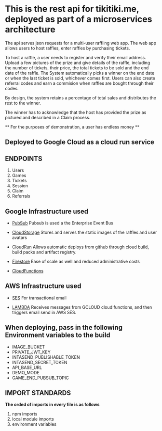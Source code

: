 # This is the rest api for tikitiki.me, deployed as part of a microservices architecture

The api serves json requests for a multi-user raffling web app.
The web app allows users to host raffles, enter raffles by purchasing 
tickets.

To host a raffle, a user needs to register and verify their email address. Upload a few pictures of the prize and give details of the raffle,
including the number of tickets, their price, the total tickets 
to be sold and the end date of the raffle.
The System automatically picks a winner on the end date or when the last ticket is sold,
whichever comes first.
Users can also create referral codes and earn a commision when 
raffles are bought through their codes.

By design, the system retains a percentage of total sales and distributes the rest to the winner.

The winner has to acknowledge that the host has provided the prize
as pictured and described in a Claim process.

** For the purposes of demonstration, a user has endless money **

## Deployed to Google Cloud as a cloud run service

## ENDPOINTS

1. Users
2. Games
3. Tickets
4. Session
5. Claim
6. Referrals

## Google Infrastructure used

- [PubSub](https://cloud.google.com/pubsub/docs/overview) 
Pubsub is used a the Enterprise Event Bus

- [CloudStorage](https://cloud.google.com/storage?hl=en#section-1)
Stores and serves the static images of the raffles and user avatars

- [CloudRun](https://cloud.google.com/run?hl=en)
Allows automatic deploys from github through cloud build, build packs and artifact registry.

- [Firestore](https://cloud.google.com/firestore?hl=en)
Ease of scale as well and reduced administrative costs

- [CloudFunctions](https://cloud.google.com/functions?hl=en)

## AWS Infrastructure used

- [SES](https://aws.amazon.com/ses/)
For transactional email

- [LAMBDA](https://aws.amazon.com/lambda/)
Receives messages from GCLOUD cloud functions, and then triggers email send in AWS
SES.

## When deploying, pass in the following Environment variables to the build

- IMAGE_BUCKET
- PRIVATE_JWT_KEY
- INTASEND_PUBLISHABLE_TOKEN
- INTASEND_SECRET_TOKEN
- API_BASE_URL
- DEMO_MODE
- GAME_END_PUBSUB_TOPIC

## IMPORT STANDARDS

**The orded of imports in every file is as follows**

1. npm imports
2. local module imports
3. environment variables